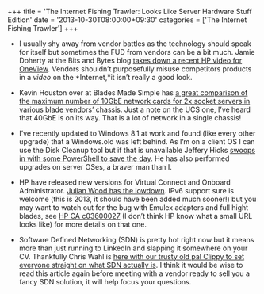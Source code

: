 +++
title = 'The Internet Fishing Trawler: Looks Like Server Hardware Stuff Edition'
date = '2013-10-30T08:00:00+09:30'
categories = ['The Internet Fishing Trawler']
+++

* I usually shy away from vendor battles as the technology should speak for
    itself but sometimes the FUD from vendors can be a bit much. Jamie Doherty
    at the Bits and Bytes blog [takes down a recent HP video for OneView](http://blog.r2ut.com/2013/10/hp-oneview-versus-ucs-manager-video.html).
    Vendors shouldn’t purposefully misuse competitors products in a *video* on
    the *Internet,*it isn’t really a good look.

* Kevin Houston over at Blades Made Simple has [a great comparison of the
    maximum number of 10GbE network cards for 2x socket servers in various
    blade vendors’ chassis](http://bladesmadesimple.com/2013/10/max-ethernet-connections-on-2-socket-blade-servers/).
    Just a note on the UCS one, I’ve heard that 40GbE is on its way. That is
    a lot of network in a single chassis!

* I’ve recently updated to Windows 8.1 at work and found (like every other
    upgrade) that a Windows.old was left behind. As I’m on a client OS I can
    use the Disk Cleanup tool but if that is unavailable Jeffery Hicks [swoops
    in with some PowerShell to save the day](http://jdhitsolutions.com/blog/2013/10/out-with-the-windows-old).
    He has also performed upgrades on server OSes, a braver man than I.

* HP have released new versions for Virtual Connect and Onboard
    Administrator. [Julian Wood has the lowdown](http://www.wooditwork.com/2013/10/28/hp-updates-virtual-connect-4-10-oa-4-01-adds-ipv6-hiding-flexnics-sr-iov/).
    IPv6 support sure is welcome (this is 2013, it should have been added much
    sooner!) but you may want to watch out for the bug with Emulex adapters
    and full hight blades, see [HP CA c03600027](http://h20565.www2.hp.com/portal/site/hpsc/template.PAGE/public/kb/docDisplay/?sp4ts.oid=5112370&spf_p.tpst=kbDocDisplay&spf_p.prp_kbDocDisplay=wsrp-navigationalState%3DdocId%253Demr_na-c03600027-2%257CdocLocale%253D%257CcalledBy%253D&javax.portlet.begCacheTok=com.vignette.cachetoken&javax.portlet.endCacheTok=com.vignette.cachetoken)
    (I don’t think HP know what a small URL looks like) for more details on
    that one.

* Software Defined Networking (SDN) is pretty hot right now but it means
    more than just running to LinkedIn and slapping it somewhere on your CV.
    Thankfully Chris Wahl is [here with our trusty old pal Clippy to set
    everyone straight on what SDN actually is](http://wahlnetwork.com/2013/07/02/clippy-explains-software-defined-networking/).
    I think it would be wise to read this article again before meeting with a
    vendor ready to sell you a fancy SDN solution, it will help focus your
    questions.

